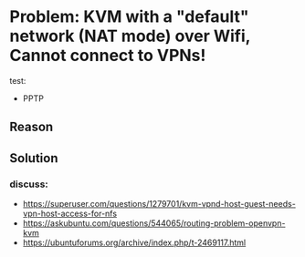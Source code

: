 # Problem: KVM with a "default" network (NAT mode) over Wifi, Cannot connect to VPNs!
test:
- PPTP

## Reason

## Solution

### discuss:
- https://superuser.com/questions/1279701/kvm-vpnd-host-guest-needs-vpn-host-access-for-nfs
- https://askubuntu.com/questions/544065/routing-problem-openvpn-kvm
- https://ubuntuforums.org/archive/index.php/t-2469117.html

